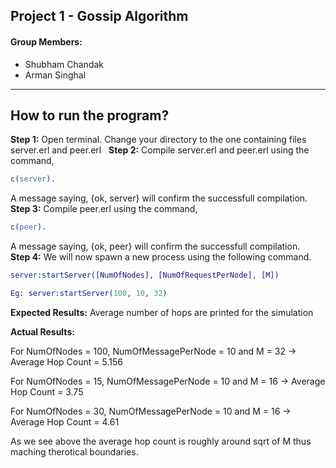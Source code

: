 ## Project 1 - Gossip Algorithm

#### Group Members:

* Shubham Chandak
* Arman Singhal

- - -


## How to run the program?

**Step 1:** Open terminal. Change your directory to the one containing files server.erl and peer.erl
   &nbsp;
**Step 2:** Compile server.erl and peer.erl using the command,
```erlang
c(server).
```
A message saying, {ok, server} will confirm the successfull compilation.
   &nbsp; 
**Step 3:** Compile peer.erl using the command,
```erlang
c(peer).
```
A message saying, {ok, peer} will confirm the successfull compilation.
   &nbsp;
**Step 4:** We will now spawn a new process using the following command.

```erlang
server:startServer([NumOfNodes], [NumOfRequestPerNode], [M])

Eg: server:startServer(100, 10, 32)
```

**Expected Results:** Average number of hops are printed for the simulation 

**Actual Results:**

For NumOfNodes = 100, NumOfMessagePerNode = 10 and M = 32  ->  Average Hop Count = 5.156

For NumOfNodes = 15, NumOfMessagePerNode = 10 and M = 16  ->  Average Hop Count = 3.75

For NumOfNodes = 30, NumOfMessagePerNode = 10 and M = 16  ->  Average Hop Count = 4.61

As we see above the average hop count is roughly around sqrt of M thus maching therotical boundaries.

